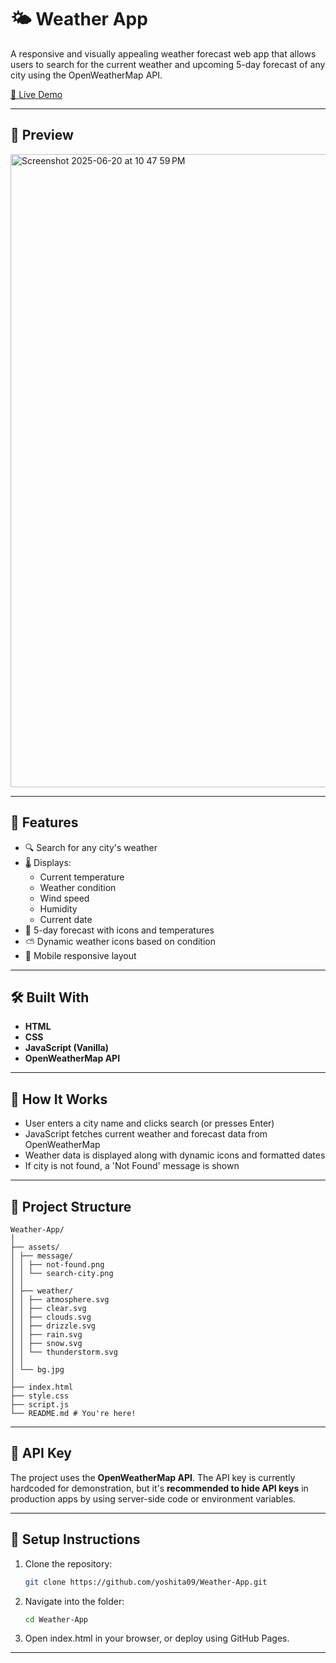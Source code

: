 # 🌤️ Weather App

A responsive and visually appealing weather forecast web app that allows users to search for the current weather and upcoming 5-day forecast of any city using the OpenWeatherMap API.

[🔗 Live Demo](https://yoshita09.github.io/Weather-App/)

---

## 📸 Preview

<img width="1013" alt="Screenshot 2025-06-20 at 10 47 59 PM" src="https://github.com/user-attachments/assets/c1c62be1-1574-45bf-8119-283414c90ee1" />

---

## 🚀 Features

- 🔍 Search for any city's weather
- 🌡️ Displays:
  - Current temperature
  - Weather condition
  - Wind speed
  - Humidity
  - Current date
- 📅 5-day forecast with icons and temperatures
- ⛅ Dynamic weather icons based on condition
- 📱 Mobile responsive layout

---

## 🛠️ Built With

- **HTML**
- **CSS**
- **JavaScript (Vanilla)**
- **OpenWeatherMap API**

---

## 🧠 How It Works

- User enters a city name and clicks search (or presses Enter)
- JavaScript fetches current weather and forecast data from OpenWeatherMap
- Weather data is displayed along with dynamic icons and formatted dates
- If city is not found, a 'Not Found' message is shown

---

## 📂 Project Structure
```
Weather-App/
│
├── assets/
│ ├── message/
│ │ ├── not-found.png
│ │ └── search-city.png
│ │
│ ├── weather/
│ │ ├── atmosphere.svg
│ │ ├── clear.svg
│ │ ├── clouds.svg
│ │ ├── drizzle.svg
│ │ ├── rain.svg
│ │ ├── snow.svg
│ │ └── thunderstorm.svg
│ │
│ └── bg.jpg
│
├── index.html
├── style.css
├── script.js
└── README.md # You're here!
```


---

## 🔑 API Key

The project uses the **OpenWeatherMap API**. The API key is currently hardcoded for demonstration, but it's **recommended to hide API keys** in production apps by using server-side code or environment variables.

---

## 🔧 Setup Instructions

1. Clone the repository:
   ```bash
   git clone https://github.com/yoshita09/Weather-App.git
   ```
   
2. Navigate into the folder:
   ```bash
   cd Weather-App
   ```
   
3. Open index.html in your browser, or deploy using GitHub Pages.

---





